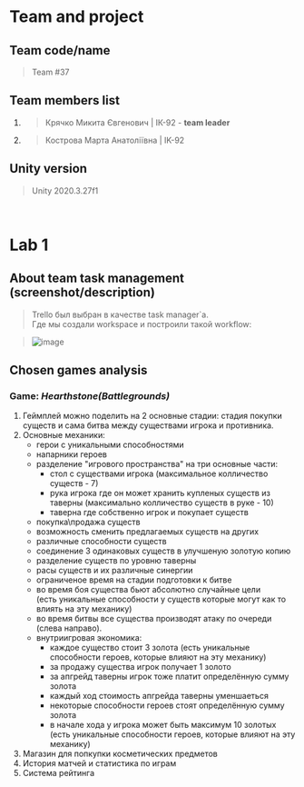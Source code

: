 # Team and project
## Team code/name
> Team #37

## Team members list
1. > Крячко Микита Євгенович    | ІК-92 - **team leader**
1. > Кострова Марта Анатоліївна | IK-92


## Unity version
> Unity 2020.3.27f1

</br>

# Lab 1
## About team task management (screenshot/description)
> Trello был выбран в качестве task manager`а.</br>
> Где мы создали workspace и построили такой workflow:

> ![image](https://user-images.githubusercontent.com/54377710/153954105-e52ab7ab-a704-46fc-ac9e-5f10cfafe516.png)

## Chosen games analysis
### Game: *Hearthstone(Battlegrounds)*
1. Геймплей можно поделить на 2 основные стадии: стадия покупки существ и сама битва между существами игрока и противника.
2. Основные механики:
    - герои с уникальными способностями
    - напарники героев
    - разделение "игрового пространства" на три основные части:
        - стол с существами игрока (максимальное колличество существ - 7)
        - рука игрока где он может хранить купленых существ из таверны (максимально колличество существ в руке - 10)
        - таверна где собственно игрок и покупает существ
    - покупка\продажа существ
    - возможность сменить предлагаемых существ на других
    - различные способности существ
    - соединение 3 одинаковых существ в улучшеную золотую копию
    - разделение существ по уровню таверны
    - расы существ и их различные синергии
    - ограниченое время на стадии подготовки к битве
    - во время боя существа бьют абсолютно случайные цели <br>(есть уникальные способности у существ которые могут как то влиять на эту механику)
    - во время битвы все существа производят атаку по очереди (слева направо).
    - внутриигровая экономика:
      - каждое существо стоит 3 золота (есть уникальные способности героев, которые влияют на эту механику)
      - за продажу существа игрок получает 1 золото
      - за апгрейд таверны игрок тоже платит определённую сумму золота
      - каждый ход стоимость апгрейда таверны уменшаеться
      - некоторые способности героев стоят определённую сумму золота
      - в начале хода у игрока может быть максимум 10 золотых (есть уникальные способности героев, которые влияют на эту механику)
3. Магазин для попкупки косметических предметов
4. История матчей и статистика по играм
5. Система рейтинга

